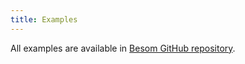 ```yaml
---
title: Examples
---
```


All examples are available in [Besom GitHub repository](https://github.com/VirtusLab/besom/tree/v0.3.2/examples).